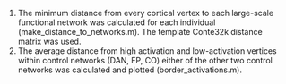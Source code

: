 1. The minimum distance from every cortical vertex to each large-scale functional network was calculated for each individual (make_distance_to_networks.m). The template Conte32k distance matrix was used. 
2. The average distance from high activation and low-activation vertices within control networks (DAN, FP, CO) either of the other two control networks was calculated and plotted (border_activations.m).
